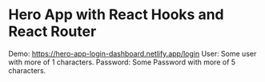 # Hero App with React Hooks and React Router

Demo: https://hero-app-login-dashboard.netlify.app/login
User: Some user with more of 1 characters.
Password: Some Password with more of 5 characters.
